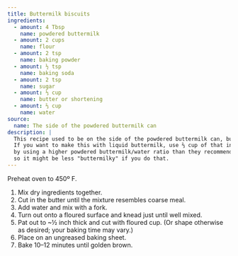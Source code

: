 ```yaml
---
title: Buttermilk biscuits
ingredients:
  - amount: 4 Tbsp
    name: powdered buttermilk
  - amount: 2 cups
    name: flour
  - amount: 2 tsp
    name: baking powder
  - amount: ½ tsp
    name: baking soda
  - amount: 2 tsp
    name: sugar
  - amount: ⅓ cup
    name: butter or shortening
  - amount: ⅔ cup
    name: water
source:
  name: The side of the powdered buttermilk can
description: |
  This recipe used to be on the side of the powdered buttermilk can, but it doesn't seem to be anymore.
  If you want to make this with liquid buttermilk, use ⅔ cup of that instead of the water. They're cheating
  by using a higher powdered buttermilk/water ratio than they recommend for liquid buttermilk substitution,
  so it might be less "buttermilky" if you do that.
---
```


Preheat oven to 450º F.

1. Mix dry ingredients together.
1. Cut in the butter until the mixture resembles coarse meal.
1. Add water and mix with a fork.
1. Turn out onto a floured surface and knead just until well mixed.
1. Pat out to ~½ inch thick and cut with floured cup.
   (Or shape otherwise as desired; your baking time may vary.)
1. Place on an ungreased baking sheet.
1. Bake 10–12 minutes until golden brown.

